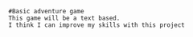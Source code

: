     #Basic adventure game
    This game will be a text based.
    I think I can improve my skills with this project
